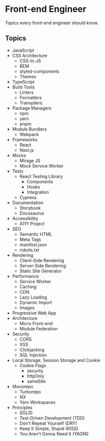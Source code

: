 # Front-end Engineer

Topics every front-end engineer should know.

## Topics

- JavaScript
- CSS Architecture
  - CSS-in-JS
  - BEM
  - styled-components
  - Themes
- TypeScript
- Build Tools
  - Linters
  - Formatters
  - Transpilers
- Package Managers
  - npm
  - yarn
  - pnpm
- Module Bundlers
  - Webpack
- Frameworks
  - React
  - Next.js
- Mocks
  - Mirage JS
  - Mock Service Worker
- Tests
  - React Testing Library
    - Components
    - Hooks
    - Integration
  - Cypress
- Documentation
  - Storybook
  - Docusaurus
- Accessibility
  - A11Y Project
- SEO
  - Semantic HTML
  - Meta Tags
  - manifest.json
  - robots.txt
- Rendering
  - Client-Side Rendering
  - Server-Side Rendering
  - Static Site Generator
- Performance
  - Service Worker
  - Caching
  - CDN
  - Lazy Loading
  - Dynamic Import
  - Images
- Progressive Web App
- Architecture
  - Micro Front-end
  - Module Federation
- Security
  - CORS
  - XSS
  - Clickjacking
  - SQL Injection
- Local Storage, Session Storage and Cookie
  - Cookie Flags
    - security
    - httpOnly
    - sameSite
- Monorepo
  - Turborepo
  - NX
  - Yarn Workspaces
- Principles
  - SOLID
  - Test-Driven Development (TDD)
  - Don't Repeat Yourself (DRY)
  - Keep It Simple, Stupid (KISS)
  - You Aren't Gonna Need It (YAGNI)
